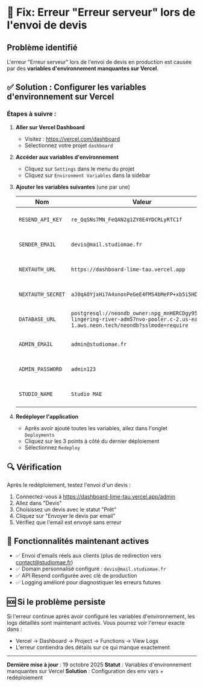# 🐛 Fix: Erreur "Erreur serveur" lors de l'envoi de devis

## Problème identifié
L'erreur "Erreur serveur" lors de l'envoi de devis en production est causée par des **variables d'environnement manquantes sur Vercel**.

## ✅ Solution : Configurer les variables d'environnement sur Vercel

### Étapes à suivre :

1. **Aller sur Vercel Dashboard**
   - Visitez : https://vercel.com/dashboard
   - Sélectionnez votre projet `dashboard`

2. **Accéder aux variables d'environnement**
   - Cliquez sur `Settings` dans le menu du projet
   - Cliquez sur `Environment Variables` dans la sidebar

3. **Ajouter les variables suivantes** (une par une)

   | Nom | Valeur | Environnement |
   |-----|--------|---------------|
   | `RESEND_API_KEY` | `re_QqSNs7MN_FeQAN2g1ZY8E4YDCRLyRTC1f` | Production, Preview, Development |
   | `SENDER_EMAIL` | `devis@mail.studiomae.fr` | Production, Preview, Development |
   | `NEXTAUTH_URL` | `https://dashboard-lime-tau.vercel.app` | Production, Preview, Development |
   | `NEXTAUTH_SECRET` | `aJ0qAOYjxHi7A4xnonPeGeE4FMS4bMeFP+xb5i5HD/4=` | Production, Preview, Development |
   | `DATABASE_URL` | `postgresql://neondb_owner:npg_mnHERCDgy95Y@ep-lingering-river-adm57nvo-pooler.c-2.us-east-1.aws.neon.tech/neondb?sslmode=require` | Production, Preview, Development |
   | `ADMIN_EMAIL` | `admin@studiomae.fr` | Production, Preview, Development |
   | `ADMIN_PASSWORD` | `admin123` | Production, Preview, Development |
   | `STUDIO_NAME` | `Studio MAE` | Production, Preview, Development |

4. **Redéployer l'application**
   - Après avoir ajouté toutes les variables, allez dans l'onglet `Deployments`
   - Cliquez sur les 3 points à côté du dernier déploiement
   - Sélectionnez `Redeploy`

## 🔍 Vérification

Après le redéploiement, testez l'envoi d'un devis :
1. Connectez-vous à https://dashboard-lime-tau.vercel.app/admin
2. Allez dans "Devis" 
3. Choisissez un devis avec le statut "Prêt"
4. Cliquez sur "Envoyer le devis par email"
5. Vérifiez que l'email est envoyé sans erreur

## 📧 Fonctionnalités maintenant actives

- ✅ Envoi d'emails réels aux clients (plus de redirection vers contact@studiomae.fr)
- ✅ Domain personnalisé configuré : `devis@mail.studiomae.fr`
- ✅ API Resend configurée avec clé de production
- ✅ Logging amélioré pour diagnostiquer les erreurs futures

## 🆘 Si le problème persiste

Si l'erreur continue après avoir configuré les variables d'environnement, les logs détaillés sont maintenant activés. Vous pourrez voir l'erreur exacte dans :
- Vercel → Dashboard → Project → Functions → View Logs
- L'erreur contiendra des détails sur ce qui manque exactement

---

**Dernière mise à jour** : 19 octobre 2025
**Statut** : Variables d'environnement manquantes sur Vercel
**Solution** : Configuration des env vars + redéploiement
